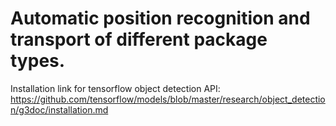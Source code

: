 # Automatic position recognition and transport of different package types.

Installation link for tensorflow object detection API: https://github.com/tensorflow/models/blob/master/research/object_detection/g3doc/installation.md


